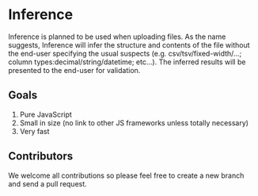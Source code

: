 # Inference
Inference is planned to be used when uploading files.  As the name suggests, Inference will infer the structure and contents of the file without the end-user specifying the usual suspects (e.g. csv/tsv/fixed-width/...; column types:decimal/string/datetime; etc...).  The inferred results will be presented to the end-user for validation.

## Goals
1. Pure JavaScript
2. Small in size (no link to other JS frameworks unless totally necessary)
3. Very fast

## Contributors
We welcome all contributions so please feel free to create a new branch and send a pull request.
